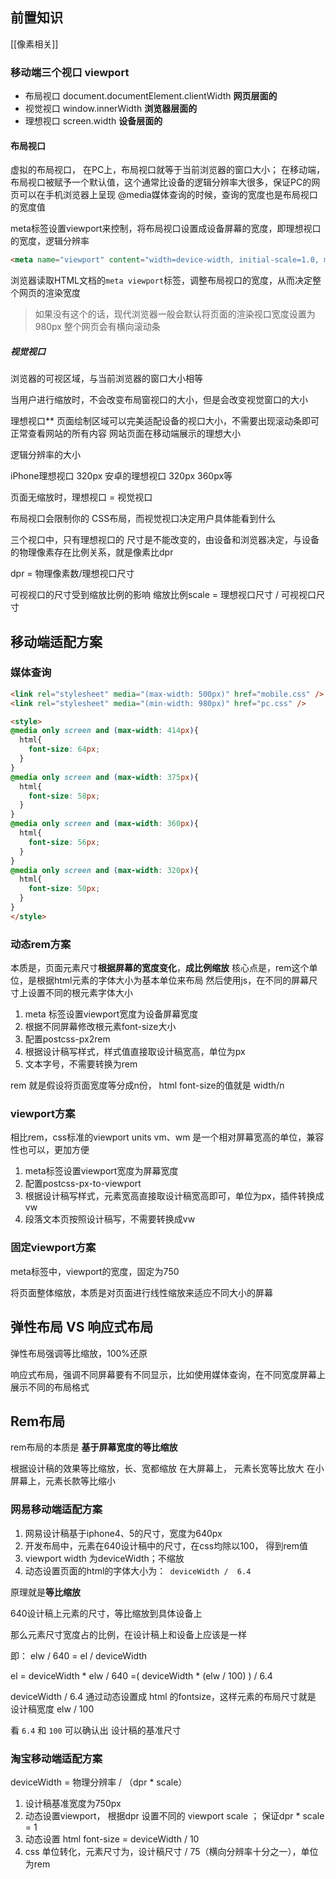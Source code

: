 
## 前置知识

[[像素相关]]

### 移动端三个视口 viewport
+ 布局视口 document.documentElement.clientWidth  **网页层面的**
+ 视觉视口 window.innerWidth **浏览器层面的** 
+ 理想视口 screen.width **设备层面的**

####  布局视口
虚拟的布局视口，
在PC上，布局视口就等于当前浏览器的窗口大小；
在移动端，布局视口被赋予一个默认值，这个通常比设备的逻辑分辨率大很多，保证PC的网页可以在手机浏览器上呈现
@media媒体查询的时候，查询的宽度也是布局视口的宽度值

meta标签设置viewport来控制，将布局视口设置成设备屏幕的宽度，即理想视口的宽度，逻辑分辨率

```html
<meta name="viewport" content="width=device-width, initial-scale=1.0, maximum-scale=1.0, minimum-scale=1.0, user-saclable=no/>							   
```

浏览器读取HTML文档的`meta viewport`标签，调整布局视口的宽度，从而决定整个网页的渲染宽度

> 如果没有这个的话，现代浏览器一般会默认将页面的渲染视口宽度设置为980px
> 整个网页会有横向滚动条

##### 视觉视口
浏览器的可视区域，与当前浏览器的窗口大小相等

当用户进行缩放时，不会改变布局窗视口的大小，但是会改变视觉窗口的大小


理想视口**
页面绘制区域可以完美适配设备的视口大小，不需要出现滚动条即可正常查看网站的所有内容
网站页面在移动端展示的理想大小

逻辑分辨率的大小

iPhone理想视口 320px
安卓的理想视口 320px 360px等

页面无缩放时，理想视口 = 视觉视口


布局视口会限制你的 CSS布局，而视觉视口决定用户具体能看到什么


三个视口中，只有理想视口的 尺寸是不能改变的，由设备和浏览器决定，与设备的物理像素存在比例关系，就是像素比dpr

dpr = 物理像素数/理想视口尺寸

可视视口的尺寸受到缩放比例的影响
缩放比例scale = 理想视口尺寸 / 可视视口尺寸




## 移动端适配方案

### 媒体查询
```html
<link rel="stylesheet" media="(max-width: 500px)" href="mobile.css" />
<link rel="stylesheet" media="(min-width: 980px)" href="pc.css" />

<style>
@media only screen and (max-width: 414px){
  html{
    font-size: 64px;
  }
}
@media only screen and (max-width: 375px){
  html{
    font-size: 58px;
  }
}
@media only screen and (max-width: 360px){
  html{
    font-size: 56px;
  }
}
@media only screen and (max-width: 320px){
  html{
    font-size: 50px;
  }
}
</style>


```
### 动态rem方案
本质是，页面元素尺寸**根据屏幕的宽度变化**，**成比例缩放**
核心点是，rem这个单位，是根据html元素的字体大小为基本单位来布局
然后使用js，在不同的屏幕尺寸上设置不同的根元素字体大小

1. meta 标签设置viewport宽度为设备屏幕宽度
2. 根据不同屏幕修改根元素font-size大小
3. 配置postcss-px2rem
4. 根据设计稿写样式，样式值直接取设计稿宽高，单位为px
5. 文本字号，不需要转换为rem


rem 就是假设将页面宽度等分成n份， html font-size的值就是 width/n

### viewport方案
相比rem，css标准的viewport units vm、wm
是一个相对屏幕宽高的单位，兼容性也可以，更加方便
1. meta标签设置viewport宽度为屏幕宽度
2. 配置postcss-px-to-viewport
3. 根据设计稿写样式，元素宽高直接取设计稿宽高即可，单位为px，插件转换成vw
4. 段落文本页按照设计稿写，不需要转换成vw


### 固定viewport方案

meta标签中，viewport的宽度，固定为750

将页面整体缩放，本质是对页面进行线性缩放来适应不同大小的屏幕



## 弹性布局 VS 响应式布局
弹性布局强调等比缩放，100%还原

响应式布局，强调不同屏幕要有不同显示，比如使用媒体查询，在不同宽度屏幕上展示不同的布局格式


## Rem布局

rem布局的本质是 **基于屏幕宽度的等比缩放**

根据设计稿的效果等比缩放，长、宽都缩放
在大屏幕上， 元素长宽等比放大
在小屏幕上，元素长款等比缩小

### 网易移动端适配方案

1. 网易设计稿基于iphone4、5的尺寸，宽度为640px
2. 开发布局中，元素在640设计稿中的尺寸，在css均除以100， 得到rem值
3. viewport width 为deviceWidth；不缩放
4. 动态设置页面的html的字体大小为：` deviceWidth /  6.4`


原理就是**等比缩放**

640设计稿上元素的尺寸，等比缩放到具体设备上

那么元素尺寸宽度占的比例，在设计稿上和设备上应该是一样

即： elw /  640 =  el / deviceWidth

el = deviceWidth * elw / 640 =(  deviceWidth *  (elw / 100) ) / 6.4

deviceWidth / 6.4 通过动态设置成 html 的fontsize，这样元素的布局尺寸就是 设计稿宽度 elw / 100


看 `6.4` 和 `100` 可以确认出 设计稿的基准尺寸


### 淘宝移动端适配方案

deviceWidth = 物理分辨率 / （dpr * scale）

1. 设计稿基准宽度为750px
2. 动态设置viewport， 根据dpr 设置不同的 viewport scale ； 保证dpr * scale = 1
3. 动态设置 html font-size = deviceWidth / 10
4. css 单位转化，元素尺寸为，设计稿尺寸 / 75（横向分辨率十分之一），单位为rem



